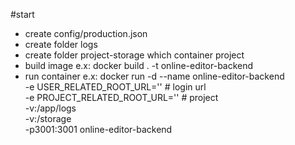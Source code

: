 #start


* create config/production.json
* create folder logs
* create folder project-storage  which container project
* build image
  e.x: docker build . -t online-editor-backend
* run container
  e.x: docker run -d --name online-editor-backend \
     -e USER_RELATED_ROOT_URL=''  # login url \
     -e PROJECT_RELATED_ROOT_URL='' # project \
     -v<logs-folder>:/app/logs \
     -v<project-store>:/storage \
     -p3001:3001 online-editor-backend
